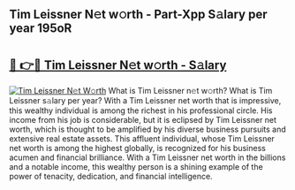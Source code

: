 ## Tim Leissner N𝚎t w𝚘rth - Part-Xpp S𝚊lary per year 195oR

# <h2><a href="http://gc4mh8v.nevu.top/?p=Tim+Leissner">🔗 👉🔴 Tim Leissner N𝚎t w𝚘rth - S𝚊lary</a></h2>

[![Tim Leissner N𝚎t W𝚘rth](https://i.imgur.com/Oavwk0R.jpeg)](http://gc4mh8v.nevu.top/?p=Tim+Leissner)
What is Tim Leissner n𝚎t w𝚘rth? What is Tim Leissner s𝚊lary per year?
With a Tim Leissner net worth that is impressive, this wealthy individual is among the richest in his professional circle. His income from his job is considerable, but it is eclipsed by Tim Leissner net worth, which is thought to be amplified by his diverse business pursuits and extensive real estate assets. This affluent individual, whose Tim Leissner net worth is among the highest globally, is recognized for his business acumen and financial brilliance. With a Tim Leissner net worth in the billions and a notable income, this wealthy person is a shining example of the power of tenacity, dedication, and financial intelligence.
